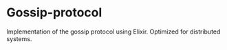 # Gossip-protocol
Implementation of the gossip protocol using Elixir. Optimized for distributed systems.
